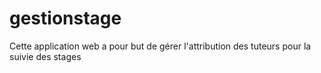 # gestionstage
Cette application web a pour but de gérer l'attribution des tuteurs pour la suivie des stages
